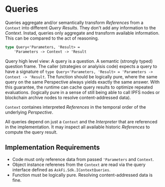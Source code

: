 # Queries

Queries aggregate and/or semantically transform _References_ from a `Context` into different _Query Results_. They don't add any information to the _Context_. Instad, queries only aggregate and transform available information. This can be compared to the act of reasoning.

```fsharp
type Query<'Parameters, 'Result> =
    'Parameters -> Context -> 'Result
```

Query high level view: A query is a question. A semantic (strongly typed) question frame. The caller (strategies or analyisis code) expects a query to have a signature of `type Query<'Parameters, 'Result> = 'Parameters -> Context -> 'Result`. The function should be logically pure, where the same query on the same Perspective always yields exactly the same answer. With this guarantee, the runtime can cache query results to optimize repeated evaluations. (logically pure in a sense of still being able to call IPFS nodes or blockchain archive nodes to resolve content-addressed data).

`Context` containes interpreted _References_ in the temporal order of the underlying _Perspective_.

All queries depend on just a `Context` and the _Interpreter_ that are referenced in the implementation. It may inspect all available historic _References_ to compute the query result.

## Implementation Requirements

- Code must only reference data from passed `'Parameters` and `Context`.
- Object instance referenes from the `Context` are read via the query interface defined as `AskFi.Sdk.IContextQueries`.
- Function must be logically pure. Resolving content-addressed data is fine.
